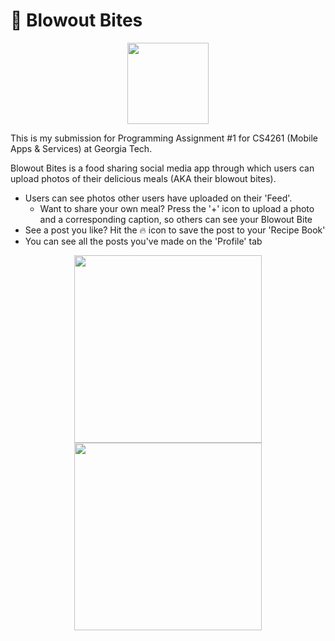 # 🥦 Blowout Bites
<p align="center">
<img src="https://github.com/user-attachments/assets/f0cc019e-1ef3-4d6e-9151-6f5ea25780ec" width="130">
</p>

This is my submission for Programming Assignment #1 for CS4261 (Mobile Apps & Services) at Georgia Tech.

Blowout Bites is a food sharing social media app through which users can upload photos of their delicious meals (AKA their blowout bites).
- Users can see photos other users have uploaded on their 'Feed'.
  - Want to share your own meal? Press the '+' icon to upload a photo and a corresponding caption, so others can see your Blowout Bite
- See a post you like? Hit the 🔥 icon to save the post to your 'Recipe Book'
- You can see all the posts you've made on the 'Profile' tab


<p align="center">
<img src="https://github.com/user-attachments/assets/d0c6e165-6b66-468a-a802-7c6b0b4689f2" width="300">
<img src="https://github.com/user-attachments/assets/2ab2c35a-451b-45ea-82c1-ad5c89a1527f" width="300">
</p>

